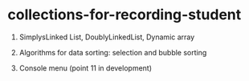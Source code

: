 # collections-for-recording-student
1) SimplysLinked List, DoublyLinkedList, Dynamic array

2) Algorithms for data sorting: selection and bubble sorting

3) Console menu (point 11 in development)
